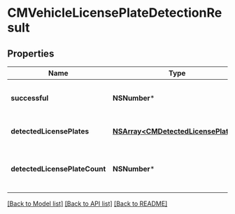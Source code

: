 # CMVehicleLicensePlateDetectionResult

## Properties
Name | Type | Description | Notes
------------ | ------------- | ------------- | -------------
**successful** | **NSNumber*** | Was the image processed successfully? | [optional] 
**detectedLicensePlates** | [**NSArray&lt;CMDetectedLicensePlate&gt;***](CMDetectedLicensePlate.md) | License plates found in the image | [optional] 
**detectedLicensePlateCount** | **NSNumber*** | The number of license plates detected in the image | [optional] 

[[Back to Model list]](../README.md#documentation-for-models) [[Back to API list]](../README.md#documentation-for-api-endpoints) [[Back to README]](../README.md)


